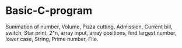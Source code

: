 # Basic-C-program
Summation of number, Volume, Pizza cutting, Admission, Current bill, switch, Star print, 2^n, array input, array positions, find largest number, lower case, String, Prime number, File.
